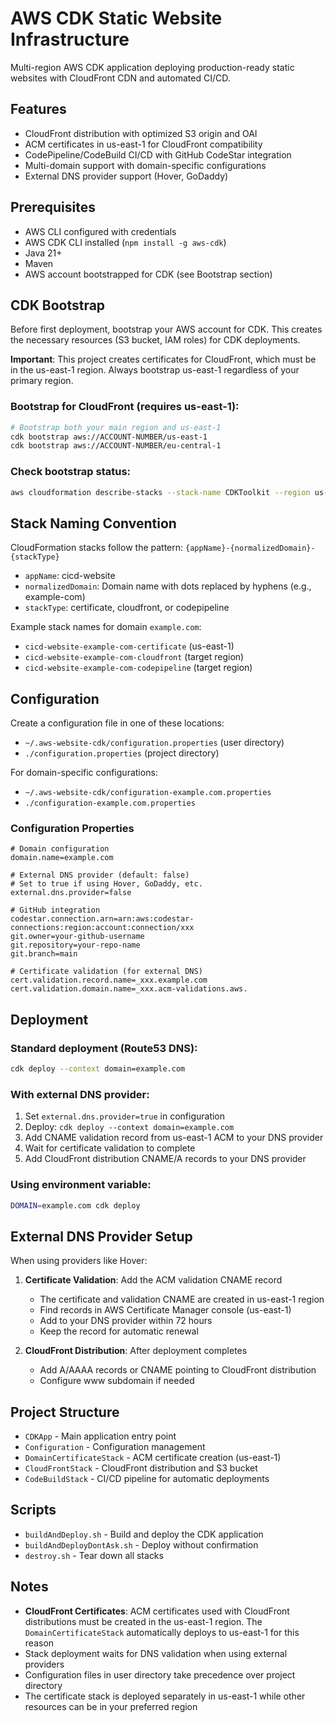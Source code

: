 # AWS CDK Static Website Infrastructure

Multi-region AWS CDK application deploying production-ready static websites with CloudFront CDN and automated CI/CD.

## Features

- CloudFront distribution with optimized S3 origin and OAI
- ACM certificates in us-east-1 for CloudFront compatibility
- CodePipeline/CodeBuild CI/CD with GitHub CodeStar integration
- Multi-domain support with domain-specific configurations
- External DNS provider support (Hover, GoDaddy)

## Prerequisites

- AWS CLI configured with credentials
- AWS CDK CLI installed (`npm install -g aws-cdk`)
- Java 21+
- Maven
- AWS account bootstrapped for CDK (see Bootstrap section)

## CDK Bootstrap

Before first deployment, bootstrap your AWS account for CDK. This creates the necessary resources (S3 bucket, IAM roles) for CDK deployments.

**Important**: This project creates certificates for CloudFront, which must be in the us-east-1 region. Always bootstrap us-east-1 regardless of your primary region.

### Bootstrap for CloudFront (requires us-east-1):
```bash
# Bootstrap both your main region and us-east-1
cdk bootstrap aws://ACCOUNT-NUMBER/us-east-1
cdk bootstrap aws://ACCOUNT-NUMBER/eu-central-1
```


### Check bootstrap status:
```bash
aws cloudformation describe-stacks --stack-name CDKToolkit --region us-east-1
```

## Stack Naming Convention

CloudFormation stacks follow the pattern: `{appName}-{normalizedDomain}-{stackType}`

- `appName`: cicd-website
- `normalizedDomain`: Domain name with dots replaced by hyphens (e.g., example-com)
- `stackType`: certificate, cloudfront, or codepipeline

Example stack names for domain `example.com`:
- `cicd-website-example-com-certificate` (us-east-1)
- `cicd-website-example-com-cloudfront` (target region)
- `cicd-website-example-com-codepipeline` (target region)

## Configuration

Create a configuration file in one of these locations:
- `~/.aws-website-cdk/configuration.properties` (user directory)
- `./configuration.properties` (project directory)

For domain-specific configurations:
- `~/.aws-website-cdk/configuration-example.com.properties`
- `./configuration-example.com.properties`

### Configuration Properties

```properties
# Domain configuration
domain.name=example.com

# External DNS provider (default: false)
# Set to true if using Hover, GoDaddy, etc.
external.dns.provider=false

# GitHub integration
codestar.connection.arn=arn:aws:codestar-connections:region:account:connection/xxx
git.owner=your-github-username
git.repository=your-repo-name
git.branch=main

# Certificate validation (for external DNS)
cert.validation.record.name=_xxx.example.com
cert.validation.domain.name=_xxx.acm-validations.aws.
```

## Deployment

### Standard deployment (Route53 DNS):
```bash
cdk deploy --context domain=example.com
```

### With external DNS provider:
1. Set `external.dns.provider=true` in configuration
2. Deploy: `cdk deploy --context domain=example.com`
3. Add CNAME validation record from us-east-1 ACM to your DNS provider
4. Wait for certificate validation to complete
5. Add CloudFront distribution CNAME/A records to your DNS provider

### Using environment variable:
```bash
DOMAIN=example.com cdk deploy
```

## External DNS Provider Setup

When using providers like Hover:

1. **Certificate Validation**: Add the ACM validation CNAME record
   - The certificate and validation CNAME are created in us-east-1 region
   - Find records in AWS Certificate Manager console (us-east-1)
   - Add to your DNS provider within 72 hours
   - Keep the record for automatic renewal

2. **CloudFront Distribution**: After deployment completes
   - Add A/AAAA records or CNAME pointing to CloudFront distribution
   - Configure www subdomain if needed

## Project Structure

- `CDKApp` - Main application entry point
- `Configuration` - Configuration management
- `DomainCertificateStack` - ACM certificate creation (us-east-1)
- `CloudFrontStack` - CloudFront distribution and S3 bucket
- `CodeBuildStack` - CI/CD pipeline for automatic deployments

## Scripts

- `buildAndDeploy.sh` - Build and deploy the CDK application
- `buildAndDeployDontAsk.sh` - Deploy without confirmation
- `destroy.sh` - Tear down all stacks

## Notes

- **CloudFront Certificates**: ACM certificates used with CloudFront distributions must be created in the us-east-1 region. The `DomainCertificateStack` automatically deploys to us-east-1 for this reason
- Stack deployment waits for DNS validation when using external providers
- Configuration files in user directory take precedence over project directory
- The certificate stack is deployed separately in us-east-1 while other resources can be in your preferred region